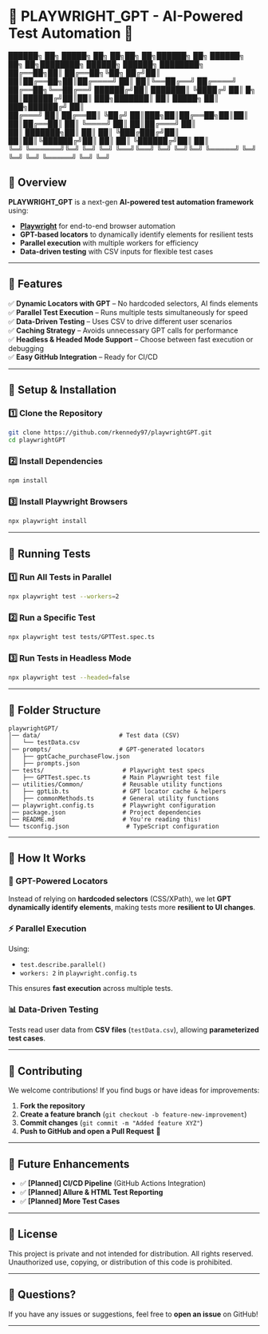 # 🎡 PLAYWRIGHT_GPT - AI-Powered Test Automation 🚀  


██████╗ ██╗      █████╗ ██╗   ██╗██╗    ██╗██████╗ ██╗ ██████╗ ██╗  ██╗████████╗               ██████╗ ██████╗ ████████╗
██╔══██╗██║     ██╔══██╗╚██╗ ██╔╝██║    ██║██╔══██╗██║██╔════╝ ██║  ██║╚══██╔══╝              ██╔════╝ ██╔══██╗╚══██╔══╝
██████╔╝██║     ███████║ ╚████╔╝ ██║ █╗ ██║██████╔╝██║██║  ███╗███████║   ██║       █████╗    ██║  ███╗██████╔╝   ██║   
██╔═══╝ ██║     ██╔══██║  ╚██╔╝  ██║███╗██║██╔══██╗██║██║   ██║██╔══██║   ██║       ╚════╝    ██║   ██║██╔═══╝    ██║   
██║     ███████╗██║  ██║   ██║   ╚███╔███╔╝██║  ██║██║╚██████╔╝██║  ██║   ██║                 ╚██████╔╝██║        ██║   
╚═╝     ╚══════╝╚═╝  ╚═╝   ╚═╝    ╚══╝╚══╝ ╚═╝  ╚═╝╚═╝ ╚═════╝ ╚═╝  ╚═╝   ╚═╝                  ╚═════╝ ╚═╝        ╚═╝   
                                                                                                                        


## 📌 Overview  
**PLAYWRIGHT_GPT** is a next-gen **AI-powered test automation framework** using:
- **[Playwright](https://playwright.dev/)** for end-to-end browser automation  
- **GPT-based locators** to dynamically identify elements for resilient tests  
- **Parallel execution** with multiple workers for efficiency  
- **Data-driven testing** with CSV inputs for flexible test cases  

---

## 🚀 Features  
✅ **Dynamic Locators with GPT** – No hardcoded selectors, AI finds elements  
✅ **Parallel Test Execution** – Runs multiple tests simultaneously for speed  
✅ **Data-Driven Testing** – Uses CSV to drive different user scenarios  
✅ **Caching Strategy** – Avoids unnecessary GPT calls for performance  
✅ **Headless & Headed Mode Support** – Choose between fast execution or debugging  
✅ **Easy GitHub Integration** – Ready for CI/CD  

---

## 🔧 Setup & Installation  

### **1️⃣ Clone the Repository**
```bash
git clone https://github.com/rkennedy97/playwrightGPT.git
cd playwrightGPT
```

### **2️⃣ Install Dependencies**
```bash
npm install
```

### **3️⃣ Install Playwright Browsers**
```bash
npx playwright install
```

---

## 🏃 Running Tests  

### **1️⃣ Run All Tests in Parallel**
```bash
npx playwright test --workers=2
```

### **2️⃣ Run a Specific Test**
```bash
npx playwright test tests/GPTTest.spec.ts
```

### **3️⃣ Run Tests in Headless Mode**
```bash
npx playwright test --headed=false
```

---

## 👤 Folder Structure  

```
playwrightGPT/
│── data/                      # Test data (CSV)
│   └── testData.csv
│── prompts/                   # GPT-generated locators
│   ├── gptCache_purchaseFlow.json
│   ├── prompts.json
│── tests/                      # Playwright test specs
│   ├── GPTTest.spec.ts         # Main Playwright test file
│── utilities/Common/           # Reusable utility functions
│   ├── gptLib.ts               # GPT locator cache & helpers
│   ├── commonMethods.ts        # General utility functions
│── playwright.config.ts        # Playwright configuration
│── package.json                # Project dependencies
│── README.md                   # You're reading this!
└── tsconfig.json                # TypeScript configuration
```

---

## 🎯 How It Works  

### **🧠 GPT-Powered Locators**  
Instead of relying on **hardcoded selectors** (CSS/XPath), we let **GPT dynamically identify elements**, making tests more **resilient to UI changes**.

### **⚡ Parallel Execution**
Using:
- `test.describe.parallel()`  
- `workers: 2` in `playwright.config.ts`  

This ensures **fast execution** across multiple tests.

### **📊 Data-Driven Testing**
Tests read user data from **CSV files** (`testData.csv`), allowing **parameterized test cases**.

---

## 📢 Contributing  
We welcome contributions! If you find bugs or have ideas for improvements:
1. **Fork the repository**  
2. **Create a feature branch** (`git checkout -b feature-new-improvement`)  
3. **Commit changes** (`git commit -m "Added feature XYZ"`)  
4. **Push to GitHub and open a Pull Request** 🎉  

---

## 🔧 Future Enhancements  
- ✅ **[Planned] CI/CD Pipeline** (GitHub Actions Integration)  
- ✅ **[Planned] Allure & HTML Test Reporting**  
- ✅ **[Planned] More Test Cases**  

---

## 📝 License  
This project is private and not intended for distribution.
All rights reserved. Unauthorized use, copying, or distribution of this code is prohibited.

---

## 💌 Questions?  
If you have any issues or suggestions, feel free to **open an issue** on GitHub!  

---

